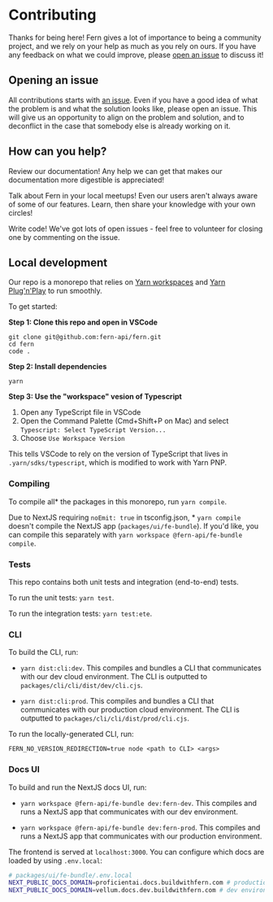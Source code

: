 # Contributing

Thanks for being here! Fern gives a lot of importance to being a community project, and we rely on your help as much as you rely on ours. If you have any feedback on what we could improve, please [open an issue](https://github.com/fern-api/fern/issues/new) to discuss it!

## Opening an issue

All contributions starts with [an issue](https://github.com/fern-api/fern/issues/new). Even if you have a good idea of what the problem is and what the solution looks like, please open an issue. This will give us an opportunity to align on the problem and solution, and to deconflict in the case that somebody else is already working on it.

## How can you help?

Review our documentation! Any help we can get that makes our documentation more digestible is appreciated!

Talk about Fern in your local meetups! Even our users aren't always aware of some of our features. Learn, then share your knowledge with your own circles!

Write code! We've got lots of open issues - feel free to volunteer for closing one by commenting on the issue.

## Local development

Our repo is a monorepo that relies on [Yarn workspaces](https://yarnpkg.com/features/workspaces) and [Yarn Plug'n'Play](https://yarnpkg.com/features/pnp) to run smoothly.

To get started:

**Step 1: Clone this repo and open in VSCode**

```
git clone git@github.com:fern-api/fern.git
cd fern
code .
```

**Step 2: Install dependencies**

```
yarn
```

**Step 3: Use the "workspace" vesion of Typescript**

1. Open any TypeScript file in VSCode
1. Open the Command Palette (Cmd+Shift+P on Mac) and select `Typescript: Select TypeScript Version...`
1. Choose `Use Workspace Version`

This tells VSCode to rely on the version of TypeScript that lives in `.yarn/sdks/typescript`, which
is modified to work with Yarn PNP.

### Compiling

To compile all\* the packages in this monorepo, run `yarn compile`.

Due to NextJS requiring `noEmit: true` in tsconfig.json, \* `yarn compile` doesn't compile the NextJS app (`packages/ui/fe-bundle`). If you'd like, you can compile this separately with `yarn workspace @fern-api/fe-bundle compile`.

### Tests

This repo contains both unit tests and integration (end-to-end) tests.

To run the unit tests: `yarn test`.

To run the integration tests: `yarn test:ete`.

### CLI

To build the CLI, run:

- `yarn dist:cli:dev`. This compiles and bundles a CLI that communicates with our dev cloud environment. The CLI is outputted to `packages/cli/cli/dist/dev/cli.cjs`.

- `yarn dist:cli:prod`. This compiles and bundles a CLI that communicates with our production cloud environment. The CLI is outputted to `packages/cli/cli/dist/prod/cli.cjs`.

To run the locally-generated CLI, run:

```
FERN_NO_VERSION_REDIRECTION=true node <path to CLI> <args>
```

### Docs UI

To build and run the NextJS docs UI, run:

- `yarn workspace @fern-api/fe-bundle dev:fern-dev`. This compiles and runs a NextJS app that communicates with our dev environment.

- `yarn workspace @fern-api/fe-bundle dev:fern-prod`. This compiles and runs a NextJS app that communicates with our production environment.

The frontend is served at `localhost:3000`. You can configure which docs are loaded by using `.env.local`:

```bash
# packages/ui/fe-bundle/.env.local
NEXT_PUBLIC_DOCS_DOMAIN=proficientai.docs.buildwithfern.com # production environmen
NEXT_PUBLIC_DOCS_DOMAIN=vellum.docs.dev.buildwithfern.com # dev environment
```

